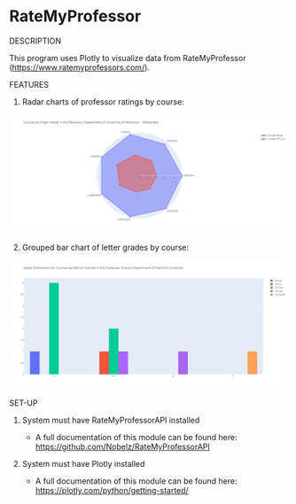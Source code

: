 # RateMyProfessor

DESCRIPTION

This program uses Plotly to visualize data from RateMyProfessor (https://www.ratemyprofessors.com/).

FEATURES

1. Radar charts of professor ratings by course:

![alt text](https://github.com/liyanarahimi/RateMyProfessor/blob/33e2611858473ff8bd9b9963d88d94ae521e8952/Courses%20by%20Angel%20Hessel.png)

2. Grouped bar chart of letter grades by course:

![alt_text](https://github.com/liyanarahimi/RateMyProfessor/blob/a076f2685177c505b833993a785b26bfd09724bc/Grades%20for%20Mehran%20Sahami.png)

 
SET-UP

1. System must have RateMyProfessorAPI installed

    - A full documentation of this module can be found here:
      https://github.com/Nobelz/RateMyProfessorAPI
      
2. System must have Plotly installed

    - A full documentation of this module can be found here:
      https://plotly.com/python/getting-started/
